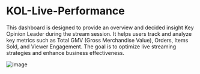 # KOL-Live-Performance
This dashboard is designed to provide an overview and decided insight Key Opinion Leader during the stream session. It helps users track and analyze key metrics such as Total GMV (Gross Merchandise Value), Orders, Items Sold, and Viewer Engagement. The goal is to optimize live streaming strategies and enhance business effectiveness.

![image](https://github.com/user-attachments/assets/1af0e783-403e-490f-9c34-72ac91262f12)
